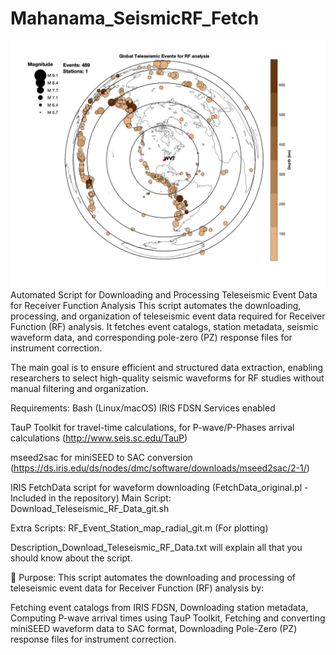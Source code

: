 # Mahanama_SeismicRF_Fetch
![RF Data Analysis](WVT_radial.jpg)
Automated Script for Downloading and Processing Teleseismic Event Data for Receiver Function Analysis
This script automates the downloading, processing, and organization of teleseismic event data required for Receiver Function (RF) analysis. It fetches event catalogs, station metadata, seismic waveform data, and corresponding pole-zero (PZ) response files for instrument correction.

The main goal is to ensure efficient and structured data extraction, enabling researchers to select high-quality seismic waveforms for RF studies without manual filtering and organization.

Requirements:
Bash (Linux/macOS)
IRIS FDSN Services enabled

TauP Toolkit for travel-time calculations, for P-wave/P-Phases arrival calculations (http://www.seis.sc.edu/TauP)

mseed2sac for miniSEED to SAC conversion (https://ds.iris.edu/ds/nodes/dmc/software/downloads/mseed2sac/2-1/)

IRIS FetchData script for waveform downloading (FetchData_original.pl - Included in the repository)
Main Script: Download_Teleseismic_RF_Data_git.sh

Extra Scripts: RF_Event_Station_map_radial_git.m (For plotting)

Description_Download_Teleseismic_RF_Data.txt will explain all that you should know about the script.

📌 Purpose:
This script automates the downloading and processing of teleseismic event data for Receiver Function (RF) analysis by:

Fetching event catalogs from IRIS FDSN, 
Downloading station metadata, 
Computing P-wave arrival times using TauP Toolkit, 
Fetching and converting miniSEED waveform data to SAC format, 
Downloading Pole-Zero (PZ) response files for instrument correction.

